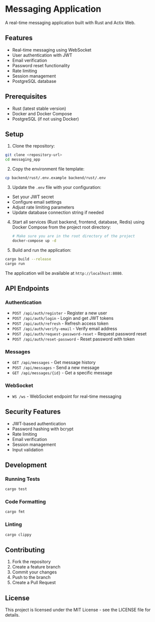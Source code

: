 # Messaging Application

A real-time messaging application built with Rust and Actix Web.

## Features

- Real-time messaging using WebSocket
- User authentication with JWT
- Email verification
- Password reset functionality
- Rate limiting
- Session management
- PostgreSQL database

## Prerequisites

- Rust (latest stable version)
- Docker and Docker Compose
- PostgreSQL (if not using Docker)

## Setup

1. Clone the repository:
```bash
git clone <repository-url>
cd messaging_app
```

2. Copy the environment file template:
```bash
cp backend/rust/.env.example backend/rust/.env
```

3. Update the `.env` file with your configuration:
- Set your JWT secret
- Configure email settings
- Adjust rate limiting parameters
- Update database connection string if needed

4. Start all services (Rust backend, frontend, database, Redis) using Docker Compose from the project root directory:
   ```bash
   # Make sure you are in the root directory of the project
   docker-compose up -d
   ```

5. Build and run the application:
```bash
cargo build --release
cargo run
```

The application will be available at `http://localhost:8080`.

## API Endpoints

### Authentication

- `POST /api/auth/register` - Register a new user
- `POST /api/auth/login` - Login and get JWT tokens
- `POST /api/auth/refresh` - Refresh access token
- `POST /api/auth/verify-email` - Verify email address
- `POST /api/auth/request-password-reset` - Request password reset
- `POST /api/auth/reset-password` - Reset password with token

### Messages

- `GET /api/messages` - Get message history
- `POST /api/messages` - Send a new message
- `GET /api/messages/{id}` - Get a specific message

### WebSocket

- `WS /ws` - WebSocket endpoint for real-time messaging

## Security Features

- JWT-based authentication
- Password hashing with bcrypt
- Rate limiting
- Email verification
- Session management
- Input validation

## Development

### Running Tests

```bash
cargo test
```

### Code Formatting

```bash
cargo fmt
```

### Linting

```bash
cargo clippy
```

## Contributing

1. Fork the repository
2. Create a feature branch
3. Commit your changes
4. Push to the branch
5. Create a Pull Request

## License

This project is licensed under the MIT License - see the LICENSE file for details.